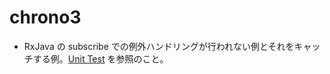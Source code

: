 # chrono3
- RxJava の subscribe での例外ハンドリングが行われない例とそれをキャッチする例。[Unit Test](https://github.com/beyondseeker/chrono3_rx_grobal_error_handling/blob/develop/app/src/test/java/com/objectfanatics/chrono3/ExampleUnitTest.kt) を参照のこと。
